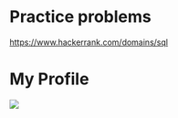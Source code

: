 # Practice problems
https://www.hackerrank.com/domains/sql

# My Profile
![](https://www.hackerrank.com/profile/mglajim)
